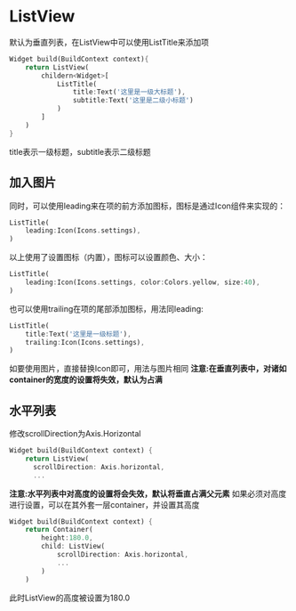 # ListView
默认为垂直列表，在ListView中可以使用ListTitle来添加项
```dart
Widget build(BuildContext context){
    return ListView(
        childern<Widget>[
            ListTitle(
                title:Text('这里是一级大标题'),
                subtitle:Text('这里是二级小标题')
            )
        ]
    )
}
```
title表示一级标题，subtitle表示二级标题  
## 加入图片
同时，可以使用leading来在项的前方添加图标，图标是通过Icon组件来实现的：
```dart
ListTitle(
    leading:Icon(Icons.settings),
)
```
以上使用了设置图标（内置），图标可以设置颜色、大小：
```dart
ListTitle(
    leading:Icon(Icons.settings, color:Colors.yellow, size:40),
)
```
也可以使用trailing在项的尾部添加图标，用法同leading:
```dart
ListTitle(
    title:Text('这里是一级标题'),
    trailing:Icon(Icons.settings),
)
```
如要使用图片，直接替换Icon即可，用法与图片相同
**注意:在垂直列表中，对诸如container的宽度的设置将失效，默认为占满**
## 水平列表
修改scrollDirection为Axis.Horizontal
```dart
Widget build(BuildContext context) {
    return ListView(
      scrollDirection: Axis.horizontal,
      ...
```
**注意:水平列表中对高度的设置将会失效，默认将垂直占满父元素**
如果必须对高度进行设置，可以在其外套一层container，并设置其高度
```dart
Widget build(BuildContext context) {
    return Container(
        height:180.0,
        child: ListView(
            scrollDirection: Axis.horizontal,
            ...
        )
    )
```
此时ListView的高度被设置为180.0